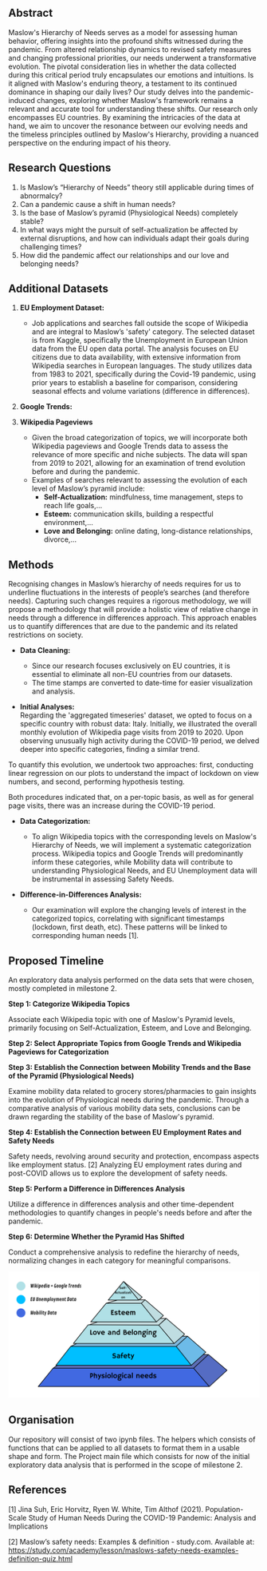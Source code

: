 ## Abstract

Maslow's Hierarchy of Needs serves as a model for assessing human behavior, offering insights into the profound shifts witnessed during the pandemic. From altered relationship dynamics to revised safety measures and changing professional priorities, our needs underwent a transformative evolution. The pivotal consideration lies in whether the data collected during this critical period truly encapsulates our emotions and intuitions. Is it aligned with Maslow's enduring theory, a testament to its continued dominance in shaping our daily lives? Our study delves into the pandemic-induced changes, exploring whether Maslow's framework remains a relevant and accurate tool for understanding these shifts. Our research only encompasses EU countries. By examining the intricacies of the data at hand, we aim to uncover the resonance between our evolving needs and the timeless principles outlined by Maslow's Hierarchy, providing a nuanced perspective on the enduring impact of his theory. 

## Research Questions

1. Is Maslow’s “Hierarchy of Needs” theory still applicable during times of abnormalcy?
2. Can a pandemic cause a shift in human needs?
3. Is the base of Maslow’s pyramid (Physiological Needs) completely stable?
4. In what ways might the pursuit of self-actualization be affected by external disruptions, and how can individuals adapt their goals during challenging times?
5. How did the pandemic affect our relationships and our love and belonging needs?

## Additional Datasets

1. **EU Employment Dataset:**
   - Job applications and searches fall outside the scope of Wikipedia and are integral to Maslow’s 'safety' category. The selected dataset is from Kaggle, specifically the Unemployment in European Union data from the EU open data portal. The analysis focuses on EU citizens due to data availability, with extensive information from Wikipedia searches in European languages. The study utilizes data from 1983 to 2021, specifically during the Covid-19 pandemic, using prior years to establish a baseline for comparison, considering seasonal effects and volume variations (difference in differences).

2. **Google Trends:** 
3. **Wikipedia Pageviews**
   - Given the broad categorization of topics, we will incorporate both Wikipedia pageviews and Google Trends data to assess the relevance of more specific and niche subjects. The data will span from 2019 to 2021, allowing for an examination of trend evolution before and during the pandemic.
   - Examples of searches relevant to assessing the evolution of each level of Maslow’s pyramid include:
      - **Self-Actualization:** mindfulness, time management, steps to reach life goals,...
      - **Esteem:** communication skills, building a respectful environment,...
      - **Love and Belonging:** online dating, long-distance relationships, divorce,...

## Methods

<p> Recognising changes in Maslow’s hierarchy of needs requires for us to underline fluctuations in the interests of people’s searches (and therefore needs). Capturing such changes requires a rigorous methodology, we will propose a methodology that will provide a holistic view of relative change in needs through a difference in differences approach. This approach enables us to quantify differences that are due to the pandemic and its related restrictions on society. </p>


- **Data Cleaning:**
   - Since our research focuses exclusively on EU countries, it is essential to eliminate all non-EU countries from our datasets.
   - The time stamps are converted to date-time for easier visualization and analysis.
   
- **Initial Analyses:**<br>
Regarding the 'aggregated timeseries' dataset, we opted to focus on a specific country with robust data: Italy. Initially, we illustrated the overall monthly evolution of Wikipedia page visits from 2019 to 2020. Upon observing unusually high activity during the COVID-19 period, we delved deeper into specific categories, finding a similar trend.

To quantify this evolution, we undertook two approaches: first, conducting linear regression on our plots to understand the impact of lockdown on view numbers, and second, performing hypothesis testing.

Both procedures indicated that, on a per-topic basis, as well as for general page visits, there was an increase during the COVID-19 period.

- **Data Categorization:**
   - To align Wikipedia topics with the corresponding levels on Maslow's Hierarchy of Needs, we will implement a systematic categorization process. Wikipedia topics and Google Trends will predominantly inform these categories, while Mobility data will contribute to understanding Physiological Needs, and EU Unemployment data will be instrumental in assessing Safety Needs.

- **Difference-in-Differences Analysis:**
   - Our examination will explore the changing levels of interest in the categorized topics, correlating with significant timestamps (lockdown, first death, etc). These patterns will be linked to corresponding human needs [1].
   
## Proposed Timeline

An exploratory data analysis performed on the data sets that were chosen, mostly completed in milestone 2.

**Step 1: Categorize Wikipedia Topics**

Associate each Wikipedia topic with one of Maslow's Pyramid levels, primarily focusing on Self-Actualization, Esteem, and Love and Belonging.

**Step 2: Select Appropriate Topics from Google Trends and Wikipedia Pageviews for Categorization**

**Step 3: Establish the Connection between Mobility Trends and the Base of the Pyramid (Physiological Needs)**

Examine mobility data related to grocery stores/pharmacies to gain insights into the evolution of Physiological needs during the pandemic. Through a comparative analysis of various mobility data sets, conclusions can be drawn regarding the stability of the base of Maslow's pyramid.

**Step 4: Establish the Connection between EU Employment Rates and Safety Needs**

Safety needs, revolving around security and protection, encompass aspects like employment status. [2] Analyzing EU employment rates during and post-COVID allows us to explore the development of safety needs.

**Step 5: Perform a Difference in Differences Analysis**

Utilize a difference in differences analysis and other time-dependent methodologies to quantify changes in people's needs before and after the pandemic.

**Step 6: Determine Whether the Pyramid Has Shifted**

Conduct a comprehensive analysis to redefine the hierarchy of needs, normalizing changes in each category for meaningful comparisons.


![Cat](pyramid-data.png)

## Organisation
Our repository will consist of two ipynb files. The helpers which consists of functions that can be applied to all datasets to format them in a usable shape and form. The Project main file which consists for now of the initial exploratory data analysis that is performed in the scope of milestone 2.

## References

[1] Jina Suh, Eric Horvitz, Ryen W. White, Tim Althof (2021). Population-Scale Study of Human Needs During the COVID-19 Pandemic: Analysis and Implications <br>

[2] Maslow’s safety needs: Examples &amp; definition - study.com. Available at: https://study.com/academy/lesson/maslows-safety-needs-examples-definition-quiz.html

